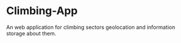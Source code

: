Climbing-App
============

An web application for climbing sectors geolocation and information storage about them.
